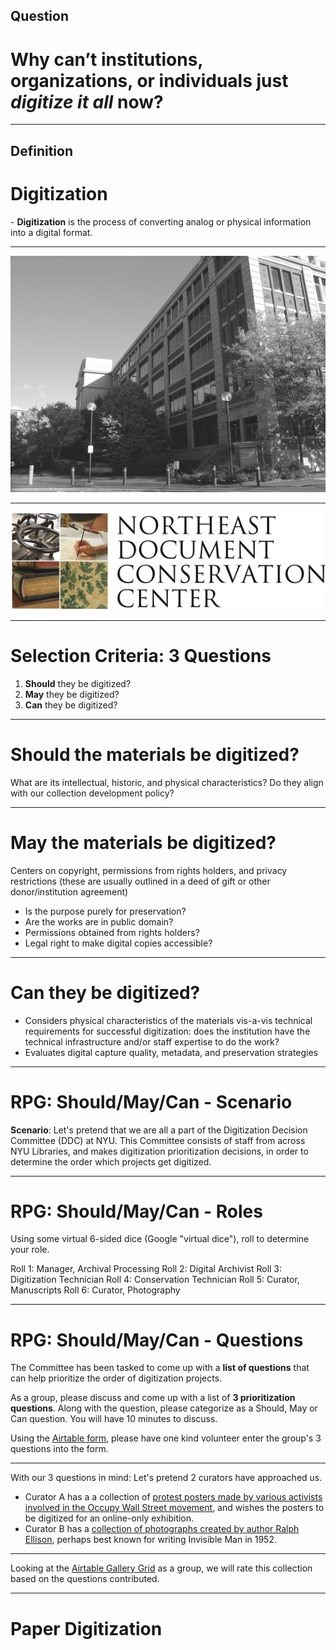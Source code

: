 ## Question
# Why can’t institutions, organizations, or individuals just _digitize it all_ now? 

<!--presenter notes

In the Prescott, Andrew and Hughs reading from this week, they addressed concepts of both “slow” and “mass” digitization. They wrote: “[S]trategic approach[es] to the selection of material for digitization has not been widely adopted”.

Issues surrounding patchwork funding models for digitization has resulted in “a lack of consensus as to what criteria should be adopted in selecting material for digitization” and that “[L]ibraries frequently undertake digitization programs in response to ad hoc managerial requirements rather than any strategic need.” They also point to more scathing critiques of digitization efforts, highlighting “preoccupation[s] with cultural treasures and canonical works” which are made more for “entertainment” rather than scholarship, and how digitization for the purpose of access subjects cultural materials to a “a digital sausage machine”.

Given this quote, and other readings that you were assigned this week, try and answer: Why can’t institutions, organizations, or individuals just “digitize it all” now?

-->

---

## Definition
# Digitization
\-
__Digitization__ is the process of converting analog or physical information into a digital format.

---

![](img/week_07_slides0.png)

---

![](img/week_07_slides1.png)

<!--presenter notes

Over the next few slides, we will be reviewing digitization considerations put forth by the Northeast Document Conservation Center (NEDCC). NEDCC was founded in 1973, and was the first independent conservation laboratory in the United States to specialize exclusively in the conservation and preservation of paper-based collections. They have since expanded their work to include other materials, like audio-visual works. They produce guides, blog posts, and other literature online with helpful information for individuals and institutions on how to approach conservation and digitization management. This includes their Preservation and Selection for Digitization guidelines, which we will be stepping through over these next few slides.

-->

---

# Selection Criteria: 3 Questions 
1. __Should__ they be digitized?
2. __May__ they be digitized?
3. __Can__ they be digitized? 

<!--presenter notes

Per Northeast Document Conservation Center (NEDCC)’s guidance to selection (https://www.nedcc.org/free-resources/preservation-leaflets/6.-reformatting/6.6-preservation-and-selection-for-digitization), there is “No absolute criteria guide selection for digitization, only questions to be addressed within the context of the individual institution. Each institution has its own reasons and priorities for digitization, from a national library responsible for preserving and presenting the published heritage of its citizens, to a small museum seeking publicity for its collections. The selector’s job is to apply local interpretation to a general set of selection criteria and principles, matching local goals and priorities to the materials and media in the collection.”
These questions are: 1) Should they be digitized; 2) May they be digitized; 3) Can they be digitized?

-->

---

# Should the materials be digitized?

What are its intellectual, historic, and physical characteristics? Do they align with our collection development policy? 

<!--presenter notes

Before embarking on any sort of digitization effort, whether ad hoc or programmatic, it’s important for initiators to ask themselves, Should we digitize? Digitization decisions should consider content value, demand, potential enhancements, and technical feasibility to ensure the preservation and accessibility of valuable materials.

-->

---

# May the materials be digitized?

Centers on copyright, permissions from rights holders, and privacy restrictions (these are usually outlined in a deed of gift or other donor/institution agreement)

- Is the purpose purely for preservation?
- Are the works are in public domain?
- Permissions obtained from rights holders? 
- Legal right to make digital copies accessible?

<!--presenter notes

A huge deciding factor in selecting for digital preservation is whether or not your institution holds the appropriate rights to make digitized items available through a digital library or other public-facing catalog. 

You should know, first and foremost, that institutions have the legal right to digitize materials that are under copyright if the purpose is preservation only. Access, in these cases, will likely be restricted to on-premises, which obviously bars users for a variety of reasons. But, if your purpose for preservation is for preservation only, then you can go ahead and digitize.

However, it is so rarely the case that institutions preserve for preservation’s sake. Unless you hold the legal right to make these digital copies accessible, or know that these works are in the public domain, then your last step would be to obtain permissions from rights holders. This step alone can be very time consuming, especially for those works where there are multiple rights holders.

Additionally, you may have collections that contain a variety of public domain and copyrighted materials. An example of this type of collection was given by the Yolkowski and Jamieson article. Here, they placed orphaned collection items into 1 of 2 risk factor buckets. By categorizing the works in this way, they could make quick decisions about prioritizing processing works at a lower risk, first. This is an interesting approach to a rights framework.

-->

---

# Can they be digitized?

- Considers physical characteristics of the materials vis-a-vis technical requirements for successful digitization: does the institution have the technical infrastructure and/or staff expertise to do the work?
- Evaluates digital capture quality, metadata, and preservation strategies

---

# RPG: Should/May/Can - Scenario

__Scenario__: Let's pretend that we are all a part of the Digitization Decision Committee (DDC) at NYU. This Committee consists of staff from across NYU Libraries, and makes digitization prioritization decisions, in order to determine the order which projects get digitized.

---

# RPG: Should/May/Can - Roles

Using some virtual 6-sided dice (Google "virtual dice"), roll to determine your role.

Roll 1: Manager, Archival Processing
Roll 2: Digital Archivist
Roll 3: Digitization Technician
Roll 4: Conservation Technician
Roll 5: Curator, Manuscripts
Roll 6: Curator, Photography

---

# RPG: Should/May/Can - Questions

The Committee has been tasked to come up with a __list of questions__ that can help prioritize the order of digitization projects.

As a group, please discuss and come up with a list of __3 prioritization questions__. Along with the question, please categorize as a Should, May or Can question. You will have 10 minutes to discuss.

Using the [Airtable form](https://airtable.com/appEgfFHvSG5Ow129/shrZTU0CdpCK3scQr), please have one kind volunteer enter the group's 3 questions into the form.

---

With our 3 questions in mind: Let's pretend 2 curators have approached us.

* Curator A has a a collection of [protest posters made by various activists involved in the Occupy Wall Street movement](https://findingaids.library.nyu.edu/tamwag/tam_630/images/), and wishes the posters to be digitized for an online-only exhibition.
* Curator B has a [collection of photographs created by author Ralph Ellison](https://www.nyu.edu/life/campus-resources/kimmel-center/kimmel-galleries/exhibitions.html), perhaps best known for writing Invisible Man in 1952.

---

Looking at the [Airtable Gallery Grid](https://airtable.com/appEgfFHvSG5Ow129/shrAwFvsKynv7KbSW/tbl6tPQw3LiTPDVYZ) as a group, we will rate this collection based on the questions contributed. 

---

# Paper Digitization 

<!--presenter notes

Today we are going to spend time looking at a particular genre of digitization: paper-based digitization. This primarily includes “flat” or 2-dimensional materials such as manuscripts, photographs, maps, and the like, but also includes things like bound volumes.

We’ll spend some time looking at examples of equipment setups, and then move onto specific to do with standards for the files that are created through the course of this sort of digitization.

-->